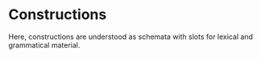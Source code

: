 # Constructions
Here, constructions are understood as schemata with slots for lexical and grammatical material.
